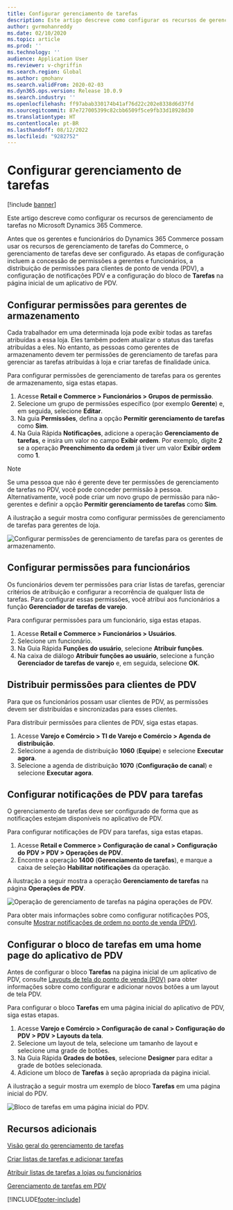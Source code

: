 ```yaml
---
title: Configurar gerenciamento de tarefas
description: Este artigo descreve como configurar os recursos de gerenciamento de tarefas no Microsoft Dynamics 365 Commerce.
author: gvrmohanreddy
ms.date: 02/10/2020
ms.topic: article
ms.prod: ''
ms.technology: ''
audience: Application User
ms.reviewer: v-chgriffin
ms.search.region: Global
ms.author: gmohanv
ms.search.validFrom: 2020-02-03
ms.dyn365.ops.version: Release 10.0.9
ms.search.industry: ''
ms.openlocfilehash: ff97abab330174b41af76d22c202e8338d6d37fd
ms.sourcegitcommit: 87e727005399c82cbb6509f5ce9fb33d18928d30
ms.translationtype: HT
ms.contentlocale: pt-BR
ms.lasthandoff: 08/12/2022
ms.locfileid: "9282752"
---
```

# <a name="configure-task-management"></a>Configurar gerenciamento de tarefas

[!include [banner](includes/banner.md)]

Este artigo descreve como configurar os recursos de gerenciamento de tarefas no Microsoft Dynamics 365 Commerce.

Antes que os gerentes e funcionários do Dynamics 365 Commerce possam usar os recursos de gerenciamento de tarefas do Commerce, o gerenciamento de tarefas deve ser configurado. As etapas de configuração incluem a concessão de permissões a gerentes e funcionários, a distribuição de permissões para clientes de ponto de venda (PDV), a configuração de notificações PDV e a configuração do bloco de **Tarefas** na página inicial de um aplicativo de PDV.

## <a name="configure-permissions-for-store-managers"></a>Configurar permissões para gerentes de armazenamento

Cada trabalhador em uma determinada loja pode exibir todas as tarefas atribuídas a essa loja. Eles também podem atualizar o status das tarefas atribuídas a eles. No entanto, as pessoas como gerentes de armazenamento devem ter permissões de gerenciamento de tarefas para gerenciar as tarefas atribuídas à loja e criar tarefas de finalidade única.

Para configurar permissões de gerenciamento de tarefas para os gerentes de armazenamento, siga estas etapas.

1. Acesse **Retail e Commerce \> Funcionários \> Grupos de permissão**.
1. Selecione um grupo de permissões específico (por exemplo **Gerente**) e, em seguida, selecione **Editar**.
1. Na guia **Permissões**, defina a opção **Permitir gerenciamento de tarefas** como **Sim**.
1. Na Guia Rápida **Notificações**, adicione a operação **Gerenciamento de tarefas**, e insira um valor no campo **Exibir ordem**. Por exemplo, digite **2** se a operação **Preenchimento da ordem** já tiver um valor **Exibir ordem** como **1**.
    
> [!NOTE]
> Se uma pessoa que não é gerente deve ter permissões de gerenciamento de tarefas no PDV, você pode conceder permissão à pessoa. Alternativamente, você pode criar um novo grupo de permissão para não-gerentes e definir a opção **Permitir gerenciamento de tarefas** como **Sim**.

A ilustração a seguir mostra como configurar permissões de gerenciamento de tarefas para gerentes de loja.

![Configurar permissões de gerenciamento de tarefas para os gerentes de armazenamento.](media/HQ-POS-Tasks-Notifications-User-Permission.png)

## <a name="configure-permissions-for-employees"></a>Configurar permissões para funcionários

Os funcionários devem ter permissões para criar listas de tarefas, gerenciar critérios de atribuição e configurar a recorrência de qualquer lista de tarefas. Para configurar essas permissões, você atribui aos funcionários a função **Gerenciador de tarefas de varejo**.

Para configurar permissões para um funcionário, siga estas etapas.

1. Acesse **Retail e Commerce \> Funcionários \> Usuários**.
1. Selecione um funcionário.
1. Na Guia Rápida **Funções do usuário**, selecione **Atribuir funções**.
1. Na caixa de diálogo **Atribuir funções ao usuário**, selecione a função **Gerenciador de tarefas de varejo** e, em seguida, selecione **OK**.

## <a name="distribute-permissions-to-pos-clients"></a>Distribuir permissões para clientes de PDV

Para que os funcionários possam usar clientes de PDV, as permissões devem ser distribuídas e sincronizadas para esses clientes.

Para distribuir permissões para clientes de PDV, siga estas etapas.

1. Acesse **Varejo e Comércio \> TI de Varejo e Comércio \> Agenda de distribuição**.
1. Selecione a agenda de distribuição **1060** (**Equipe**) e selecione **Executar agora**.
1. Selecione a agenda de distribuição **1070** (**Configuração de canal**) e selecione **Executar agora**.

## <a name="configure-pos-notifications-for-tasks"></a>Configurar notificações de PDV para tarefas

O gerenciamento de tarefas deve ser configurado de forma que as notificações estejam disponíveis no aplicativo de PDV.

Para configurar notificações de PDV para tarefas, siga estas etapas.

1. Acesse **Retail e Commerce \> Configuração de canal \> Configuração do PDV \> PDV \> Operações de PDV**.
1. Encontre a operação **1400** (**Gerenciamento de tarefas**), e marque a caixa de seleção **Habilitar notificações** da operação.

A ilustração a seguir mostra a operação **Gerenciamento de tarefas** na página **Operações de PDV**.

![Operação de gerenciamento de tarefas na página operações de PDV.](media/HQ-POS-Tasks-Notifications.png)

Para obter mais informações sobre como configurar notificações POS, consulte [Mostrar notificações de ordem no ponto de venda (PDV)](notifications-pos.md).

## <a name="configure-the-tasks-tile-on-a-pos-application-home-page"></a>Configurar o bloco de tarefas em uma home page do aplicativo de PDV

Antes de configurar o bloco **Tarefas** na página inicial de um aplicativo de PDV, consulte [Layouts de tela do ponto de venda (PDV)](pos-screen-layouts.md) para obter informações sobre como configurar e adicionar novos botões a um layout de tela PDV.

Para configurar o bloco **Tarefas** em uma página inicial do aplicativo de PDV, siga estas etapas.

1. Acesse **Varejo e Comércio \> Configuração de canal \> Configuração do PDV \> PDV \> Layouts da tela**.
1. Selecione um layout de tela, selecione um tamanho de layout e selecione uma grade de botões.
1. Na Guia Rápida **Grades de botões**, selecione **Designer** para editar a grade de botões selecionada.
1. Adicione um bloco de **Tarefas** à seção apropriada da página inicial.

A ilustração a seguir mostra um exemplo de bloco **Tarefas** em uma página inicial do PDV.

![Bloco de tarefas em uma página inicial do PDV.](media/POS-home-screen-tasks-button-image.png)

## <a name="additional-resources"></a>Recursos adicionais

[Visão geral do gerenciamento de tarefas](task-mgmt-overview.md)

[Criar listas de tarefas e adicionar tarefas](task-mgmt-create-lists.md)

[Atribuir listas de tarefas a lojas ou funcionários](task-mgmt-assign-lists.md)

[Gerenciamento de tarefas em PDV](task-mgmt-POS.md)


[!INCLUDE[footer-include](../includes/footer-banner.md)]
